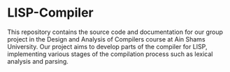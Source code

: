# LISP-Compiler
This repository contains the source code and documentation for our group project in the Design and Analysis of Compilers course at Ain Shams University. Our project aims to develop parts of the compiler for LISP, implementing various stages of the compilation process such as lexical analysis and parsing.
